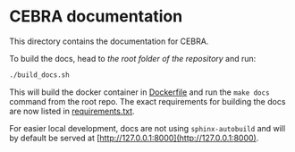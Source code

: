# CEBRA documentation

This directory contains the documentation for CEBRA.

To build the docs, head to *the root folder of the repository* and run:

```bash
./build_docs.sh
```

This will build the docker container in [Dockerfile](Dockerfile) and run the `make docs` command from the root repo.
The exact requirements for building the docs are now listed in [requirements.txt](requirements.txt).

For easier local development, docs are not using `sphinx-autobuild` and will by default be served at [http://127.0.0.1:8000](http://127.0.0.1:8000).
